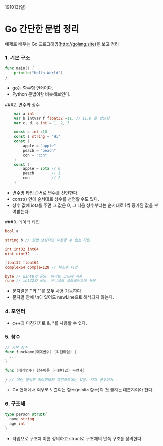 191013(일)

# Go 간단한 문법 정리

예제로 배우는 Go 프로그래밍(http://golang.site)을 보고 정리



### 1. 기본 구조

```go
func main() {
	println("Hello World")
}
```

- go는 함수형 언어이다.
- Python 문법이랑 비슷해보인다.





###2. 변수와 상수

```go
	var a int
	var b intvar f float32 =11. // 11.0 을 할당함
	var c, d, e int = 1, 2, 3

	const c int =10
	const s string = "Hi"
	const (
		apple = "apple"
		peach = "peach"
		con = "con"
	)
	const (
		apple = iota // 0
		peach        // 1
		con          // 2
	)
```

- 변수명 타입 순서로 변수를 선언한다.
- const() 안에 순서대로 상수를 선언할 수도 있다.
- 상수 값에 iota를 주면 그 값은 0, 그 다음 상수부터는 순서대로 1씩 증가된 값을 부여받는다.





###3. 데이터 타입

```go
bool a

string b // 한번 생성되면 수정할 수 없는 타입

int int32 int64
uint uint32 ...

float32 float64
complex64 complex128 // 복소수 타입

byte // uint8과 동일. 바이트 코드에 사용
rune // int32와 동일. 유니코드 코드포인트에 사용

```

- 문자열은 ''와 ""를 모두 사용 가능하다
- 문자열 안에 \n이 있어도 newLine으로 해석되지 않는다.





### 4. 포인터

- c++과 마찬가지로 &, *를 사용할 수 있다.



### 5. 함수 

```go 
// 기본 함수
func funcName(매개변수) (리턴타입) {
  ...
}

func (매개변수) 함수이름 (리턴타입) 무언가{
  
} // 이런 형식도 하이퍼레저 체인코드에는 있음. 차차 공부하기..
```

- Go 언어에서 외부로 노출되는 함수(public 함수)의 첫 글자는 대문자여야 한다.



### 6. 구조체

```go
type person struct{
  name string
  age int
}
```

- 타입으로 구조체 이름 정의하고 struct로 구조체의 안쪽 구조를 정의한다.